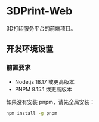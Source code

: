 # 3DPrint-Web

3D打印服务平台的前端项目。

## 开发环境设置

### 前置要求

- Node.js 18.17 或更高版本
- PNPM 8.15.1 或更高版本

如果没有安装 pnpm，请先全局安装：

```bash
npm install -g pnpm

